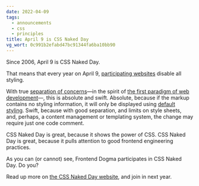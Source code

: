 ```yaml
---
date: 2022-04-09
tags:
  - announcements
  - css
  - principles
title: April 9 is CSS Naked Day
vg_wort: 0c991b2efabd47bc91344fa6ba10bb90
---
```

Since 2006, April 9 is CSS Naked Day.

That means that every year on April 9, [participating websites](https://css-naked-day.github.io/2022.html) disable all styling.

With true [separation of concerns](https://en.wikipedia.org/wiki/Separation_of_concerns)—in the spirit of [the first paradigm of web development](https://meiert.com/en/blog/two-paradigms/)—, this is absolute and swift. Absolute, because if the markup contains no styling information, it will only be displayed using [default styling](https://meiert.com/en/blog/user-agent-style-sheets/). Swift, because with good separation, and limits on style sheets, and, perhaps, a content management or templating system, the change may require just one code comment.

CSS Naked Day is great, because it shows the power of CSS. CSS Naked Day is great, because it pulls attention to good frontend engineering practices.

As you can (or cannot) see, Frontend Dogma participates in CSS Naked Day. Do you?

Read up more on [the CSS Naked Day website](https://css-naked-day.github.io/), and join in next year.